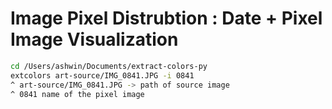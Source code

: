 


# Image Pixel Distrubtion : Date + Pixel Image Visualization


```sh
cd /Users/ashwin/Documents/extract-colors-py
extcolors art-source/IMG_0841.JPG -i 0841
^ art-source/IMG_0841.JPG -> path of source image
^ 0841 name of the pixel image
```

